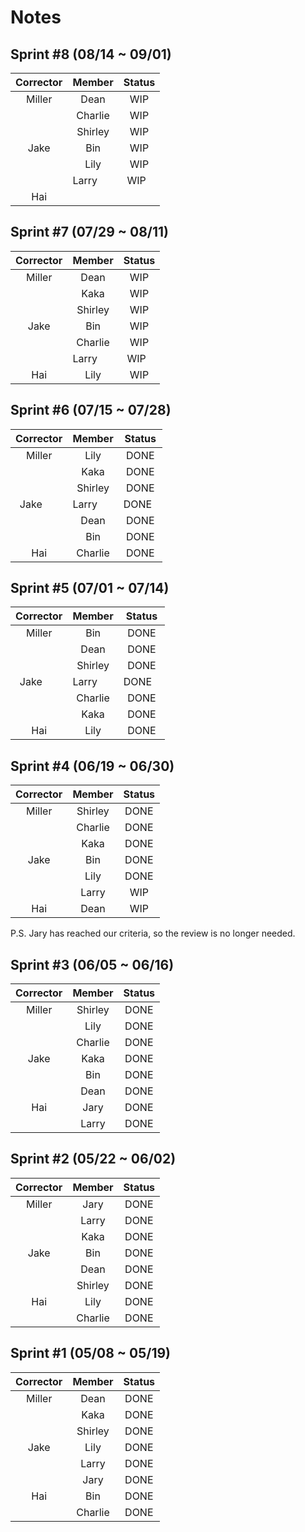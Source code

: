 # Notes

## Sprint #8 (08/14 ~ 09/01)

| Corrector  | Member      | Status |
|:----------:|:-----------:|:------:|
| Miller     | Dean        | WIP    |
|            | Charlie     | WIP    |
|            | Shirley     | WIP    |
| Jake       | Bin         | WIP    |
|            | Lily        | WIP    |
|            | Larry       | WIP    |
| Hai        |             |        |

## Sprint #7 (07/29 ~ 08/11)

| Corrector  | Member      | Status |
|:----------:|:-----------:|:------:|
| Miller     | Dean        | WIP    |
|            | Kaka        | WIP    |
|            | Shirley     | WIP    |
| Jake       | Bin         | WIP    |
|            | Charlie     | WIP    |
|            | Larry       | WIP    |
| Hai        | Lily        | WIP    |

## Sprint #6 (07/15 ~ 07/28)

| Corrector  | Member      | Status |
|:----------:|:-----------:|:------:|
| Miller     | Lily        | DONE   |
|            | Kaka        | DONE   |
|            | Shirley     | DONE   |
| Jake       | Larry       | DONE   |
|            | Dean        | DONE   |
|            | Bin         | DONE   |
| Hai        | Charlie     | DONE   |

## Sprint #5 (07/01 ~ 07/14)

| Corrector  | Member      | Status |
|:----------:|:-----------:|:------:|
| Miller     | Bin         | DONE   |
|            | Dean        | DONE   |
|            | Shirley     | DONE   |
| Jake       | Larry       | DONE   |
|            | Charlie     | DONE   |
|            | Kaka        | DONE   |
| Hai        | Lily        | DONE   |

## Sprint #4 (06/19 ~ 06/30)

| Corrector  | Member      | Status |
|:----------:|:-----------:|:------:|
| Miller     | Shirley     | DONE   |
|            | Charlie     | DONE   |
|            | Kaka        | DONE   |
| Jake       | Bin         | DONE   |
|            | Lily        | DONE   |
|            | Larry       | WIP    |
| Hai        | Dean        | WIP    |

P.S. Jary has reached our criteria, so the review is no longer needed.

## Sprint #3 (06/05 ~ 06/16)

| Corrector  | Member      | Status |
|:----------:|:-----------:|:------:|
| Miller     | Shirley     | DONE   |
|            | Lily        | DONE   |
|            | Charlie     | DONE   |
| Jake       | Kaka        | DONE   |
|            | Bin         | DONE   |
|            | Dean        | DONE   |
| Hai        | Jary        | DONE   |
|            | Larry       | DONE   |

## Sprint #2 (05/22 ~ 06/02)

| Corrector  | Member      | Status |
|:----------:|:-----------:|:------:|
| Miller     | Jary        | DONE   |
|            | Larry       | DONE   |
|            | Kaka        | DONE   |
| Jake       | Bin         | DONE   |
|            | Dean        | DONE   |
|            | Shirley     | DONE   |
| Hai        | Lily        | DONE   |
|            | Charlie     | DONE   |

## Sprint #1 (05/08 ~ 05/19)

| Corrector  | Member      | Status |
|:----------:|:-----------:|:------:|
| Miller     | Dean        | DONE   |
|            | Kaka        | DONE   |
|            | Shirley     | DONE   |
| Jake       | Lily        | DONE   |
|            | Larry       | DONE   |
|            | Jary        | DONE   |
| Hai        | Bin         | DONE   |
|            | Charlie     | DONE   |

